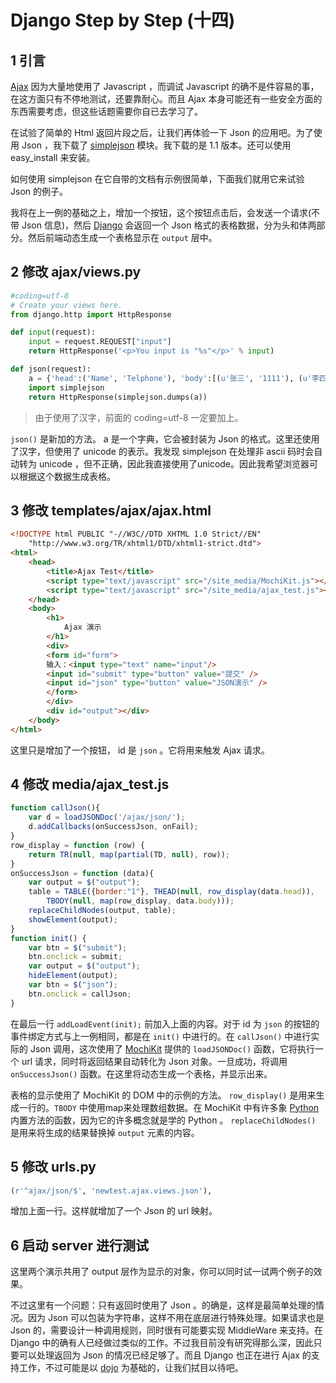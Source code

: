 # Django Step by Step (十四)

## 1 引言

[Ajax](https://zh.wikipedia.org/wiki/AJAX) 因为大量地使用了 Javascript ，而调试 Javascript 的确不是件容易的事，在这方面只有不停地测试，还要靠耐心。而且 Ajax 本身可能还有一些安全方面的东西需要考虑，但这些话题需要你自已去学习了。

在试验了简单的 Html 返回片段之后，让我们再体验一下 Json 的应用吧。为了使用 Json ，我下载了 [simplejson](https://simplejson.readthedocs.io/en/latest/) 模块。我下载的是 1.1 版本。还可以使用 easy_install 来安装。

如何使用 simplejson 在它自带的文档有示例很简单，下面我们就用它来试验 Json 的例子。

我将在上一例的基础之上，增加一个按钮，这个按钮点击后，会发送一个请求(不带 Json 信息)，然后 [Django](https://www.djangoproject.com/) 会返回一个 Json 格式的表格数据，分为头和体两部分。然后前端动态生成一个表格显示在 `output` 层中。

## 2 修改 ajax/views.py

```Python
#coding=utf-8
# Create your views here.
from django.http import HttpResponse

def input(request):
    input = request.REQUEST["input"]
    return HttpResponse('<p>You input is "%s"</p>' % input)

def json(request):
    a = {'head':('Name', 'Telphone'), 'body':[(u'张三', '1111'), (u'李四', '2222')]}
    import simplejson
    return HttpResponse(simplejson.dumps(a))
```

> 由于使用了汉字，前面的 coding=utf-8 一定要加上。

`json()` 是新加的方法。 a 是一个字典，它会被封装为 Json 的格式。这里还使用了汉字，但使用了 unicode 的表示。我发现 simplejson 在处理非 ascii 码时会自动转为 unicode ，但不正确，因此我直接使用了unicode。因此我希望浏览器可以根据这个数据生成表格。

## 3 修改 templates/ajax/ajax.html

```HTML
<!DOCTYPE html PUBLIC "-//W3C//DTD XHTML 1.0 Strict//EN"
    "http://www.w3.org/TR/xhtml1/DTD/xhtml1-strict.dtd">
<html>
    <head>
        <title>Ajax Test</title>
        <script type="text/javascript" src="/site_media/MochiKit.js"></script>
        <script type="text/javascript" src="/site_media/ajax_test.js"></script>
    </head>
    <body>
        <h1>
            Ajax 演示
        </h1>
        <div>
        <form id="form">
        输入：<input type="text" name="input"/>
        <input id="submit" type="button" value="提交" />
        <input id="json" type="button" value="JSON演示" />
        </form>
        </div>
        <div id="output"></div>
    </body>
</html>
```

这里只是增加了一个按钮， id 是 `json` 。它将用来触发 Ajax 请求。

## 4 修改 media/ajax_test.js

```Javascript
function callJson(){
    var d = loadJSONDoc('/ajax/json/');
    d.addCallbacks(onSuccessJson, onFail);
}
row_display = function (row) {
    return TR(null, map(partial(TD, null), row));
}
onSuccessJson = function (data){
    var output = $("output");
    table = TABLE({border:"1"}, THEAD(null, row_display(data.head)),
        TBODY(null, map(row_display, data.body)));
    replaceChildNodes(output, table);
    showElement(output);
}
function init() {
    var btn = $("submit");
    btn.onclick = submit;
    var output = $("output");
    hideElement(output);
    var btn = $("json");
    btn.onclick = callJson;
}
```

在最后一行 `addLoadEvent(init);` 前加入上面的内容。对于 id 为 `json` 的按钮的事件绑定方式与上一例相同，都是在 `init()` 中进行的。在 `callJson()` 中进行实际的 Json 调用，这次使用了 [MochiKit](https://mochi.github.io/mochikit/) 提供的 `loadJSONDoc()` 函数，它将执行一个 url 请求，同时将返回结果自动转化为 Json 对象。一旦成功，将调用 `onSuccessJson()` 函数。在这里将动态生成一个表格，并显示出来。

表格的显示使用了 MochiKit 的 DOM 中的示例的方法。 `row_display()` 是用来生成一行的。`TBODY` 中使用map来处理数组数据。在 MochiKit 中有许多象 [Python](https://www.python.org/) 内置方法的函数，因为它的许多概念就是学的 Python 。 `replaceChildNodes()` 是用来将生成的结果替换掉 `output` 元素的内容。

## 5 修改 urls.py

```Python
(r'^ajax/json/$', 'newtest.ajax.views.json'),
```

增加上面一行。这样就增加了一个 Json 的 url 映射。

## 6 启动 server 进行测试

这里两个演示共用了 output 层作为显示的对象，你可以同时试一试两个例子的效果。

不过这里有一个问题：只有返回时使用了 Json 。的确是，这样是最简单处理的情况。因为 Json 可以包装为字符串，这样不用在底层进行特殊处理。如果请求也是 Json 的，需要设计一种调用规则，同时很有可能要实现 MiddleWare 来支持。在 Django 中的确有人已经做过类似的工作。不过我目前没有研究得那么深，因此只要可以处理返回为 Json 的情况已经足够了。而且 Django 也正在进行 Ajax 的支持工作，不过可能是以 [dojo](http://dojotoolkit.org/) 为基础的，让我们拭目以待吧。
